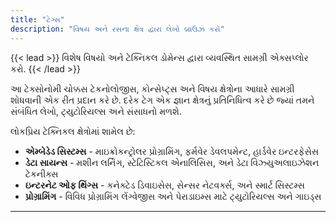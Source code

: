 ```yaml
---
title: "ટેગ્સ"
description: "વિષય અને રસના ક્ષેત્ર દ્વારા લેખો બ્રાઉઝ કરો"
---
```


{{< lead >}}
વિશેષ વિષયો અને ટેક્નિકલ ડોમેન્સ દ્વારા વ્યવસ્થિત સામગ્રી એક્સપ્લોર કરો.
{{< /lead >}}

આ ટેક્સોનોમી ચોક્કસ ટેકનોલોજીસ, કોન્સેપ્ટ્સ અને વિષય ક્ષેત્રોના આધારે સામગ્રી શોધવાની એક રીત પ્રદાન કરે છે. દરેક ટેગ એક જ્ઞાન ક્ષેત્રનું પ્રતિનિધિત્વ કરે છે જ્યાં તમને સંબંધિત લેખો, ટ્યુટોરિયલ્સ અને સંસાધનો મળશે.

લોકપ્રિય ટેક્નિકલ ક્ષેત્રોમાં શામેલ છે:

- **એમ્બેડેડ સિસ્ટમ્સ** - માઇક્રોકન્ટ્રોલર પ્રોગ્રામિંગ, ફર્મવેર ડેવલપમેન્ટ, હાર્ડવેર ઇન્ટરફેસેસ
- **ડેટા સાયન્સ** - મશીન લર્નિંગ, સ્ટેટિસ્ટિકલ એનાલિસિસ, અને ડેટા વિઝ્યુઅલાઇઝેશન ટેકનીક્સ
- **ઇન્ટરનેટ ઓફ થિંગ્સ** - કનેક્ટેડ ડિવાઇસેસ, સેન્સર નેટવર્ક્સ, અને સ્માર્ટ સિસ્ટમ્સ
- **પ્રોગ્રામિંગ** - વિવિધ પ્રોગ્રામિંગ લેંગ્વેજીસ અને પેરાડાઇમ્સ માટે ટ્યુટોરિયલ્સ અને ગાઇડ્સ

---